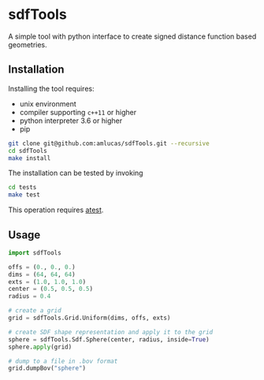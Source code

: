# sdfTools

A simple tool with python interface to create signed distance function based geometries.

## Installation

Installing the tool requires:

- unix environment
- compiler supporting `c++11` or higher
- python interpreter 3.6 or higher
- pip

```bash
git clone git@github.com:amlucas/sdfTools.git --recursive
cd sdfTools
make install
```

The installation can be tested by invoking

```bash
cd tests
make test
```

This operation requires [atest](https://gitlab.ethz.ch/mavt-cse/atest).


## Usage

```python
import sdfTools

offs = (0., 0., 0.)
dims = (64, 64, 64)
exts = (1.0, 1.0, 1.0)
center = (0.5, 0.5, 0.5)
radius = 0.4

# create a grid
grid = sdfTools.Grid.Uniform(dims, offs, exts)

# create SDF shape representation and apply it to the grid
sphere = sdfTools.Sdf.Sphere(center, radius, inside=True)
sphere.apply(grid)

# dump to a file in .bov format
grid.dumpBov("sphere")
```

